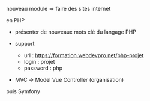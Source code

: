 nouveau module => faire des sites internet 

en PHP 

- présenter de nouveaux mots clé du langage PHP 
- support 
    - url : https://formation.webdevpro.net/php-projet
    - login : projet
    - password : php

- MVC => Model Vue Controller  (organisation)

puis Symfony 